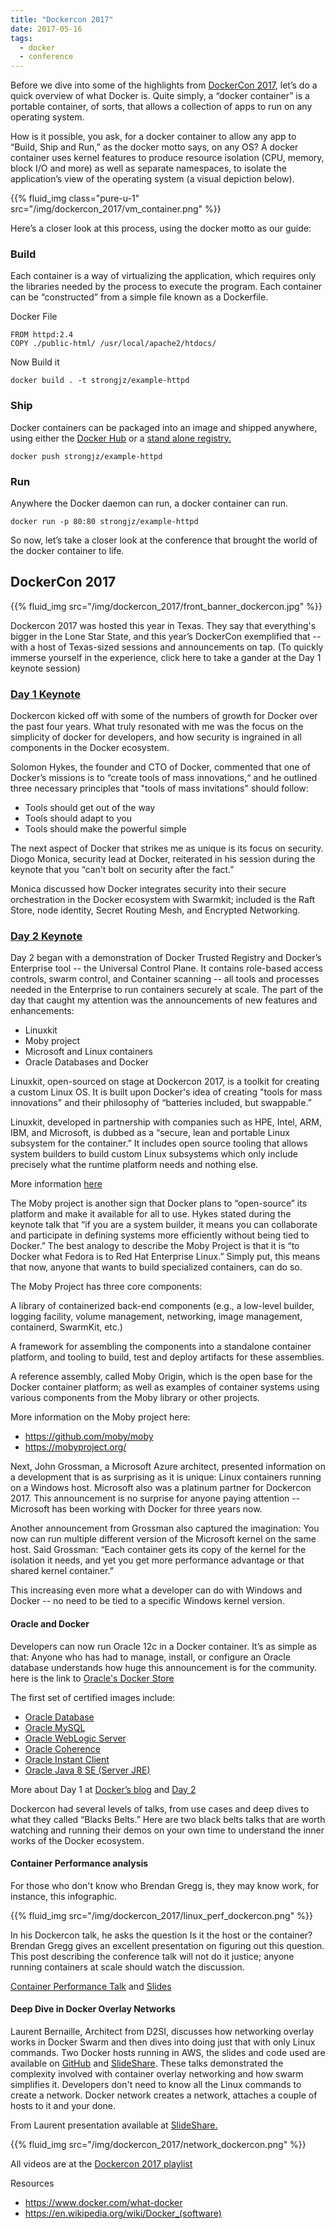 ```yaml
---
title: "Dockercon 2017"
date: 2017-05-16
tags:
  - docker
  - conference
---
```


Before we dive into some of the highlights from [DockerCon 2017](https://2017.dockercon.com/), let’s do a quick overview 
of what Docker is. Quite simply, a “docker container” is a portable container, of sorts, that allows a collection of 
apps to run on any operating system. 

How is it possible, you ask, for a docker container to allow any app to “Build, Ship and Run,” as the docker motto says, 
on any OS? A docker container uses kernel features to produce resource isolation (CPU, memory, block I/O 
and more) as well as separate namespaces, to isolate the application’s view of the operating system 
(a visual depiction below).
 
{{% fluid_img class="pure-u-1" src="/img/dockercon_2017/vm_container.png" %}}
 
Here’s a closer look at this process, using the docker motto as our guide:

### Build

Each container is a way of virtualizing the application, which requires only the libraries needed by the process to 
execute the program. Each container can be “constructed” from a simple file known as a Dockerfile.

Docker File

```
FROM httpd:2.4
COPY ./public-html/ /usr/local/apache2/htdocs/
```

Now Build it 

```
docker build . -t strongjz/example-httpd
```

### Ship

Docker containers can be packaged into an image and shipped anywhere, using either the [Docker Hub](https://hub.docker.com/)
or a [stand alone registry.](https://docs.docker.com/registry/)

```
docker push strongjz/example-httpd
```

### Run

Anywhere the Docker daemon can run, a docker container can run. 

```
docker run -p 80:80 strongjz/example-httpd 
```

So now, let’s take a closer look at the conference that brought the world of the docker container to life.

## DockerCon 2017


{{% fluid_img src="/img/dockercon_2017/front_banner_dockercon.jpg" %}}
 
 
Dockercon 2017 was hosted this year in Texas. They say that everything's bigger in the Lone Star State, 
and this year’s DockerCon exemplified that -- with a host of Texas-sized sessions and announcements on tap. 
(To quickly immerse yourself in the experience, click here to take a gander at the Day 1 keynote session)

### [Day 1 Keynote](https://www.youtube.com/watch?v=hwkqju_BXEo)

Dockercon kicked off with some of the numbers of growth for Docker over the past four years. What truly resonated with 
me was the focus on the simplicity of docker for developers, and how security is ingrained in all components in the 
Docker ecosystem. 

Solomon Hykes, the founder and CTO of Docker, commented that one of Docker’s missions is to “create tools of mass 
innovations,“ and he outlined three necessary principles that "tools of mass invitations" should follow: 

* Tools should get out of the way
* Tools should adapt to you
* Tools should make the powerful simple

The next aspect of Docker that strikes me as unique is its focus on security. Diogo Monica, security lead at Docker, 
reiterated in his session during the keynote that you “can't bolt on security after the fact.” 

Monica discussed how Docker integrates security into their secure orchestration in the Docker ecosystem with Swarmkit; 
included is the Raft Store, node identity, Secret Routing Mesh, and Encrypted Networking. 

### [Day 2 Keynote](https://www.youtube.com/watch?v=2DUZ4Z6SYGg)

Day 2 began with a demonstration of Docker Trusted Registry and Docker’s Enterprise tool -- the Universal Control Plane.
It contains role-based access controls, swarm control, and Container scanning -- all tools and processes needed in the 
Enterprise to run containers securely at scale. The part of the day that caught my attention was the 
announcements of new features and enhancements:

* Linuxkit 
* Moby project
* Microsoft and Linux containers
* Oracle Databases and Docker

Linuxkit, open-sourced on stage at Dockercon 2017, is a toolkit for creating a custom Linux OS. It is built upon 
Docker's idea of creating "tools for mass innovations" and their philosophy of “batteries included, but swappable.” 

Linuxkit, developed in partnership with companies such as HPE, Intel, ARM, IBM, and Microsoft, is dubbed as a “secure, 
lean and portable Linux subsystem for the container.” It includes open source tooling that allows system builders to 
build custom Linux subsystems which only include precisely what the runtime platform needs and nothing else. 

More information [here](https://github.com/linuxkit/linuxkit)

The Moby project is another sign that Docker plans to “open-source” its platform and make it available for all to use. 
Hykes stated during the keynote talk that “if you are a system builder, it means you can collaborate and participate in 
defining systems more efficiently without being tied to Docker.” The best analogy to describe the Moby Project is that 
it is “to Docker what Fedora is to Red Hat Enterprise Linux.” Simply 
put, this means that now, anyone that wants to build specialized containers, can do so. 

The Moby Project has three core components:

A library of containerized back-end components (e.g., a low-level builder, logging facility, volume management, 
networking, image management, containerd, SwarmKit, etc.)

A framework for assembling the components into a standalone container platform, and tooling to build, test and deploy 
artifacts for these assemblies.

A reference assembly, called Moby Origin, which is the open base for the Docker container platform; as well as examples 
of container systems using various components from the Moby library or other projects.

More information on the Moby project here:

* https://github.com/moby/moby
* https://mobyproject.org/

Next, John Grossman, a Microsoft Azure architect, presented information on a development that is as surprising as it is 
unique: Linux containers running on a Windows host. Microsoft also was a platinum partner for Dockercon 2017. This 
announcement is no surprise for anyone paying attention -- Microsoft has been working with Docker for three years now. 

Another announcement from Grossman also captured the imagination: You now can run multiple different version of the 
Microsoft kernel on the same host. Said Grossman: “Each container gets its copy of the kernel for the isolation 
it needs, and yet you get more performance advantage or that shared kernel container.” 

This increasing even more what a developer can do with Windows and Docker -- no need to be tied to a specific Windows 
kernel version. 

#### Oracle and Docker

Developers can now run Oracle 12c in a Docker container. It’s as simple as that: Anyone who has had to manage, install,
or configure an Oracle database understands how huge this announcement is for the community. here is the link to 
[Oracle's Docker Store](https://store.docker.com/images/oracle-database-enterprise-edition?tab=description)  

The first set of certified images include:
 
 * [Oracle Database](https://www.oracle.com/database/index.html)
 * [Oracle MySQL](https://store.docker.com/images/mysql?tab=description)
 * [Oracle WebLogic Server](http://www.oracle.com/technetwork/middleware/weblogic/overview/index.html)
 * [Oracle Coherence](http://www.oracle.com/technetwork/middleware/coherence/overview/index.html)
 * [Oracle Instant Client](http://www.oracle.com/technetwork/database/features/instant-client/index-097480.html)
 * [Oracle Java 8 SE (Server JRE)](https://www.oracle.com/java/index.html)   

More about Day 1 at [Docker’s blog](https://blog.docker.com/2017/04/dockercon-2017-day-1-highlights/) and 
[Day 2](https://blog.docker.com/2017/04/dockercon-2017-day-2-highlights/)

Dockercon had several levels of talks, from use cases and deep dives to what they called “Blacks Belts.” Here are two 
black belts talks that are worth watching and running their demos on your own time to understand the inner works of 
the Docker ecosystem. 

#### Container Performance analysis

For those who don't know who Brendan Gregg is, they may know work, for instance, this infographic. 

{{% fluid_img src="/img/dockercon_2017/linux_perf_dockercon.png" %}}

In his Dockercon talk, he asks the question Is it the host or the container? Brendan Gregg gives an excellent presentation
on figuring out this question. This post describing the conference talk will not do it justice; anyone running containers
at scale should watch the discussion.

[Container Performance Talk](https://www.youtube.com/watch?v=bK9A5ODIgac) and 
[Slides](https://www.slideshare.net/mobile/brendangregg/container-performance-analysis)

#### Deep Dive in Docker Overlay Networks    

Laurent Bernaille, Architect from D2SI, discusses how networking overlay works in Docker Swarm and then dives into doing
just that with only Linux commands. Two Docker hosts running in AWS, the slides and code used are available on 
[GitHub](https://github.com/lbernail/dockercon2017) and [SlideShare](https://www.slideshare.net/lbernail/deep-dive-in-docker-overlay-networks).
These talks demonstrated the complexity involved with container overlay networking and how swarm simplifies it. 
Developers don't need to know all the Linux commands to create a network. Docker network creates a network, 
attaches a couple of hosts to it and your done. 

From Laurent presentation available at [SlideShare.](https://www.slideshare.net/lbernail/deep-dive-in-docker-overlay-networks) 

{{% fluid_img src="/img/dockercon_2017/network_dockercon.png" %}}


All videos are at the [Dockercon 2017 playlist](https://www.youtube.com/playlist?list=PLkA60AVN3hh_nihZ1mh6cO3n-uMdF7UlV)

Resources

* https://www.docker.com/what-docker
* https://en.wikipedia.org/wiki/Docker_(software)


